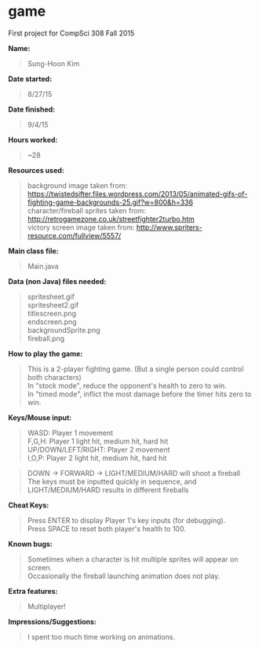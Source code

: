 # game
First project for CompSci 308 Fall 2015

**Name:**   
>Sung-Hoon Kim

**Date started:**  
>8/27/15

**Date finished:**  
>9/4/15

**Hours worked:**  
>~28

**Resources used:**  
>background image taken from: https://twistedsifter.files.wordpress.com/2013/05/animated-gifs-of-fighting-game-backgrounds-25.gif?w=800&h=336  
>character/fireball sprites taken from: http://retrogamezone.co.uk/streetfighter2turbo.htm  
>victory screen image taken from: http://www.spriters-resource.com/fullview/5557/  

**Main class file:**  
>Main.java  

**Data (non Java) files needed:**  
>spritesheet.gif  
>spritesheet2.gif  
>titlescreen.png  
>endscreen.png  
>backgroundSprite.png  
>fireball.png  

**How to play the game:**  
>This is a 2-player fighting game. (But a single person could control both characters)  
>In "stock mode", reduce the opponent's health to zero to win.  
>In "timed mode", inflict the most damage before the timer hits zero to win.  

**Keys/Mouse input:**  
>WASD: Player 1 movement  
>F,G,H: Player 1 light hit, medium hit, hard hit  
>UP/DOWN/LEFT/RIGHT: Player 2 movement  
>I,O,P: Player 2 light hit, medium hit, hard hit  

>DOWN -> FORWARD -> LIGHT/MEDIUM/HARD will shoot a fireball  
>The keys must be inputted quickly in sequence, and LIGHT/MEDIUM/HARD results in different fireballs

**Cheat Keys:**  
>Press ENTER to display Player 1's key inputs (for debugging).  
>Press SPACE to reset both player's health to 100.  

**Known bugs:**  
>Sometimes when a character is hit multiple sprites will appear on screen.  
>Occasionally the fireball launching animation does not play.

**Extra features:**  
>Multiplayer!  

**Impressions/Suggestions:**  
>I spent too much time working on animations.
